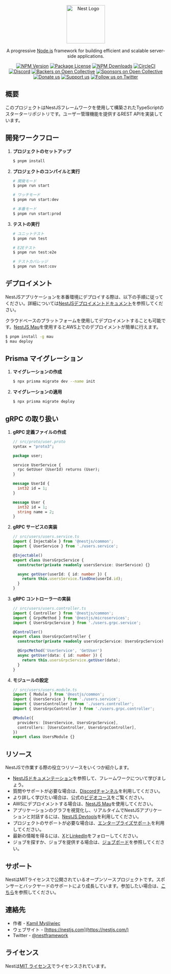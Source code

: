 <p align="center">
  <a href="http://nestjs.com/" target="blank"><img src="https://nestjs.com/img/logo-small.svg" width="120" alt="Nest Logo" /></a>
</p>

<p align="center">A progressive <a href="http://nodejs.org" target="_blank">Node.js</a> framework for building efficient and scalable server-side applications.</p>

<p align="center">
<a href="https://www.npmjs.com/~nestjscore" target="_blank"><img src="https://img.shields.io/npm/v/@nestjs/core.svg" alt="NPM Version" /></a>
<a href="https://www.npmjs.com/~nestjscore" target="_blank"><img src="https://img.shields.io/npm/l/@nestjs/core.svg" alt="Package License" /></a>
<a href="https://www.npmjs.com/~nestjscore" target="_blank"><img src="https://img.shields.io/npm/dm/@nestjs/common.svg" alt="NPM Downloads" /></a>
<a href="https://circleci.com/gh/nestjs/nest" target="_blank"><img src="https://img.shields.io/circleci/build/github/nestjs/nest/master" alt="CircleCI" /></a>
<a href="https://discord.gg/G7Qnnhy" target="_blank"><img src="https://img.shields.io/badge/discord-online-brightgreen.svg" alt="Discord"/></a>
<a href="https://opencollective.com/nest#backer" target="_blank"><img src="https://opencollective.com/nest/backers/badge.svg" alt="Backers on Open Collective" /></a>
<a href="https://opencollective.com/nest#sponsor" target="_blank"><img src="https://opencollective.com/nest/sponsors/badge.svg" alt="Sponsors on Open Collective" /></a>
<a href="https://paypal.me/kamilmysliwiec" target="_blank"><img src="https://img.shields.io/badge/Donate-PayPal-ff3f59.svg" alt="Donate us"/></a>
<a href="https://opencollective.com/nest#sponsor"  target="_blank"><img src="https://opencollective.com/nest/sponsors/badge.svg" alt="Support us"></a>
<a href="https://twitter.com/nestframework" target="_blank"><img src="https://img.shields.io/twitter/follow/nestframework.svg?style=social&label=Follow" alt="Follow us on Twitter"></a>
</p>

## 概要

このプロジェクトはNestJSフレームワークを使用して構築されたTypeScriptのスターターリポジトリです。ユーザー管理機能を提供するREST APIを実装しています。

## 開発ワークフロー

1. **プロジェクトのセットアップ**
   ```bash
   $ pnpm install
   ```

2. **プロジェクトのコンパイルと実行**
   ```bash
   # 開発モード
   $ pnpm run start

   # ワッチモード
   $ pnpm run start:dev

   # 本番モード
   $ pnpm run start:prod
   ```

3. **テストの実行**
   ```bash
   # ユニットテスト
   $ pnpm run test

   # E2Eテスト
   $ pnpm run test:e2e

   # テストカバレッジ
   $ pnpm run test:cov
   ```

## デプロイメント

NestJSアプリケーションを本番環境にデプロイする際は、以下の手順に従ってください。詳細については[NestJSデプロイメントドキュメント](https://docs.nestjs.com/deployment)を参照してください。

クラウドベースのプラットフォームを使用してデプロイメントすることも可能です。[NestJS Mau](https://mau.nestjs.com)を使用するとAWS上でのデプロイメントが簡単に行えます。

```bash
$ pnpm install -g mau
$ mau deploy
```

## Prisma マイグレーション

1. **マイグレーションの作成**
   ```bash
   $ npx prisma migrate dev --name init
   ```

2. **マイグレーションの適用**
   ```bash
   $ npx prisma migrate deploy
   ```

## gRPC の取り扱い

1. **gRPC 定義ファイルの作成**
   ```proto
   // src/proto/user.proto
   syntax = "proto3";

   package user;

   service UserService {
     rpc GetUser (UserId) returns (User);
   }

   message UserId {
     int32 id = 1;
   }

   message User {
     int32 id = 1;
     string name = 2;
   }
   ```

2. **gRPC サービスの実装**
   ```typescript
   // src/users/users.service.ts
   import { Injectable } from '@nestjs/common';
   import { UserService } from './users.service';

   @Injectable()
   export class UsersGrpcService {
     constructor(private readonly usersService: UserService) {}

     async getUser(userId: { id: number }) {
       return this.usersService.findOne(userId.id);
     }
   }
   ```

3. **gRPC コントローラーの実装**
   ```typescript
   // src/users/users.controller.ts
   import { Controller } from '@nestjs/common';
   import { GrpcMethod } from '@nestjs/microservices';
   import { UsersGrpcService } from './users.grpc.service';

   @Controller()
   export class UsersGrpcController {
     constructor(private readonly usersGrpcService: UsersGrpcService) {}

     @GrpcMethod('UserService', 'GetUser')
     async getUser(data: { id: number }) {
       return this.usersGrpcService.getUser(data);
     }
   }
   ```

4. **モジュールの設定**
   ```typescript
   // src/users/users.module.ts
   import { Module } from '@nestjs/common';
   import { UsersService } from './users.service';
   import { UsersController } from './users.controller';
   import { UsersGrpcController } from './users.grpc.controller';

   @Module({
     providers: [UsersService, UsersGrpcService],
     controllers: [UsersController, UsersGrpcController],
   })
   export class UsersModule {}
   ```

## リソース

NestJSで作業する際の役立つリソースをいくつか紹介します。

- [NestJSドキュメンテーション](https://docs.nestjs.com)を参照して、フレームワークについて学びましょう。
- 質問やサポートが必要な場合は、[Discordチャンネル](https://discord.gg/G7Qnnhy)を利用してください。
- より詳しく学びたい場合は、公式の[ビデオコース](https://courses.nestjs.com/)をご覧ください。
- AWSにデプロイメントする場合は、[NestJS Mau](https://mau.nestjs.com)を使用してください。
- アプリケーションのグラフを視覚化し、リアルタイムでNestJSアプリケーションと対話するには、[NestJS Devtools](https://devtools.nestjs.com)を利用してください。
- プロジェクトのサポートが必要な場合は、[エンタープライズサポート](https://enterprise.nestjs.com)を利用してください。
- 最新の情報を得るには、[X](https://x.com/nestframework)と[LinkedIn](https://linkedin.com/company/nestjs)をフォローしてください。
- ジョブを探すか、ジョブを提供する場合は、[ジョブボード](https://jobs.nestjs.com)を参照してください。

## サポート

NestはMITライセンスで公開されているオープンソースプロジェクトです。スポンサーとバックヤードのサポートにより成長しています。参加したい場合は、[こちら](https://docs.nestjs.com/support)を参照してください。

## 連絡先

- 作者 - [Kamil Myśliwiec](https://twitter.com/kammysliwiec)
- ウェブサイト - [https://nestjs.com](https://nestjs.com/)
- Twitter - [@nestframework](https://twitter.com/nestframework)

## ライセンス

Nestは[MIT ライセンス](https://github.com/nestjs/nest/blob/master/LICENSE)でライセンスされています。

